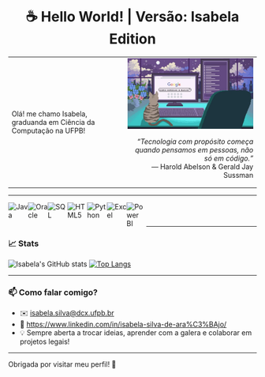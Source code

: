 <h1 align="center">☕ Hello World! | Versão: Isabela Edition</h1>

<table>
  <tr>
    <td>
      <p>
        Olá! me chamo Isabela, graduanda em Ciência da Computação na UFPB!
      </p>
    </td>
    <td>
      <img src="https://raw.githubusercontent.com/isabelatzz/isabelatzz/main/transferir%20(1).jpeg" width="300px" alt="Gato pixelado no computador"/>
      <p align="right"><i>“Tecnologia com propósito começa quando pensamos em pessoas, não só em código.”</i><br>
      — Harold Abelson & Gerald Jay Sussman<br>
    </td>
  </tr>
</table>

---

<img align="left" alt="Java" width="40px" src="https://cdn.jsdelivr.net/gh/devicons/devicon/icons/java/java-original.svg" />
<img align="left" alt="Oracle" width="40px" src="https://cdn.jsdelivr.net/gh/devicons/devicon/icons/oracle/oracle-original.svg" />
<img align="left" alt="SQL" width="40px" src="https://cdn.jsdelivr.net/gh/devicons/devicon/icons/mysql/mysql-original.svg" />
<img align="left" alt="HTML5" width="40px" src="https://cdn.jsdelivr.net/gh/devicons/devicon/icons/html5/html5-original.svg" />
<img align="left" alt="Python" width="40px" src="https://cdn.jsdelivr.net/gh/devicons/devicon/icons/python/python-original.svg" />
<img align="left" alt="Excel" width="40px" src="https://upload.wikimedia.org/wikipedia/commons/7/73/Microsoft_Excel_2013-2019_logo.svg" />
<img align="left" alt="Power BI" width="40px" src="https://upload.wikimedia.org/wikipedia/commons/c/cf/New_Power_BI_Logo.svg" />
<br><br>

---

### 📈 Stats

![Isabela's GitHub stats](https://github-readme-stats.vercel.app/api?username=isabelatzz&show_icons=true&theme=tokyonight)
[![Top Langs](https://github-readme-stats.vercel.app/api/top-langs/?username=isabelatzz&layout=compact&theme=tokyonight)](https://github.com/isabelatzz)

---

### 📫 Como falar comigo?

- ✉️ isabela.silva@dcx.ufpb.br
- 💼 https://www.linkedin.com/in/isabela-silva-de-ara%C3%BAjo/
- 💡 Sempre aberta a trocar ideias, aprender com a galera e colaborar em projetos legais!

---

Obrigada por visitar meu perfil! 🌸  
